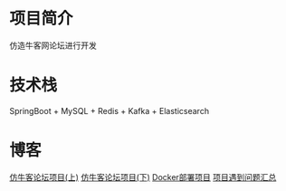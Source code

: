 # 项目简介
仿造牛客网论坛进行开发
# 技术栈
SpringBoot + MySQL + Redis + Kafka + Elasticsearch

# 博客
[仿牛客论坛项目(上)](https://blog.csdn.net/QiuYuSy/article/details/128783892)
[仿牛客论坛项目(下)](https://blog.csdn.net/QiuYuSy/article/details/128739479)
[Docker部署项目](https://blog.csdn.net/QiuYuSy/article/details/128809894)
[项目遇到问题汇总](https://blog.csdn.net/QiuYuSy/article/details/128809861)


